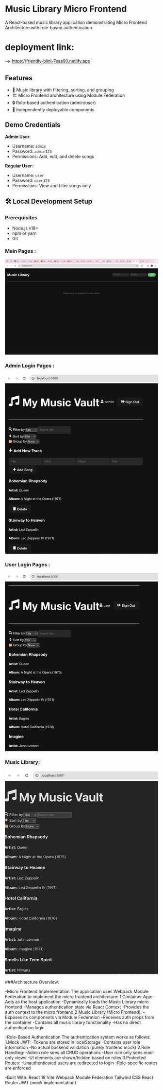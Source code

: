 # Music Library Micro Frontend

A React-based music library application demonstrating Micro Frontend Architecture with role-based authentication.


# deployment link:
 -✈️ https://friendly-blini-7eaa90.netlify.app

## Features

- 🎵 Music library with filtering, sorting, and grouping
- 🏗️ Micro Frontend architecture using Module Federation
- 🔒 Role-based authentication (admin/user)
- 🚀 Independently deployable components

## Demo Credentials

**Admin User**:
- Username: `admin`
- Password: `admin123`
- Permissions: Add, edit, and delete songs

**Regular User**:
- Username: `user`
- Password: `user123`
- Permissions: View and filter songs only

## 🛠 Local Development Setup

### Prerequisites
- Node.js v18+
- npm or yarn
- Git


### Main Pages :
![image alt](https://github.com/Aayushg2002/music-library-microfrontend/blob/91085155621328365e4543170ef29d6b3a831039/1.png)
### Admin Login Pages :
![image alt](https://github.com/Aayushg2002/music-library-microfrontend/blob/f774555cd8bcaf17e61ae4f8d2c010edf8f7f3ab/2.png)
### User Login Pages :
![image alt](https://github.com/Aayushg2002/music-library-microfrontend/blob/f32cc54bd471070ad19e42dfba8111ba79e55ab0/3.png)
### Music Library:
![image alt](https://github.com/Aayushg2002/music-library-microfrontend/blob/f32cc54bd471070ad19e42dfba8111ba79e55ab0/4.png)

###Architecture Overview:

-Micro Frontend Implementation
  The application uses Webpack Module Federation to implement the micro frontend architecture:
     1.Container App:
         -Acts as the host application
         -Dynamically loads the Music Library micro frontend
         -Manages authentication state via React Context
         -Provides the auth context to the micro frontend
     2.Music Library (Micro Frontend):
         -Exposes its components via Module Federation
         -Receives auth props from the container
         -Contains all music library functionality
         -Has no direct authentication logic
         
-Role-Based Authentication
  The authentication system works as follows:
    1.Mock JWT:
         -Tokens are stored in localStorage
         -Contains user role information
         -No actual backend validation (purely frontend mock)
    2.Role Handling:
         -Admin role sees all CRUD operations
         -User role only sees read-only views
         -UI elements are shown/hidden based on roles
    3.Protected Routes:
         -Unauthenticated users are redirected to login
         -Role-specific routes are enforced

 -Built With:
     React 18
     Vite
     Webpack Module Federation
     Tailwind CSS
     React Router
     JWT (mock implementation)

